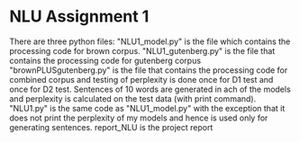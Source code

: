 # NLU Assignment 1
There are three python files:
"NLU1_model.py" is the file which contains the processing code for brown corpus. 
"NLU1_gutenberg.py" is the file that contains the processing code for gutenberg corpus
"brownPLUSgutenberg.py" is the file that contains the processing code for combined corpus and testing of perplexity is done once for D1 test and once for D2 test.
Sentences of 10 words are generated in ach of the models and perplexity is calculated on the test data (with print command).
"NLU1.py" is the same code as "NLU1_model.py" with the exception that it does not print the perplexity of my models and hence is used only for generating sentences.
report_NLU is the project report
